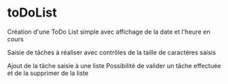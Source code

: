 # toDoList

Création d'une ToDo List simple avec affichage de la date et l'heure en cours

Saisie de tâches à réaliser avec contrôles de la taille de caractères saisis

Ajout de la tâche saisie à une liste
Possibilité de valider un tâche effectuée et de la supprimer de la liste
